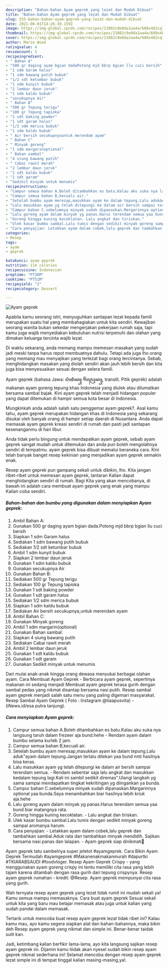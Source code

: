 ```yaml
---
description: "Bahan-bahan Ayam geprek yang lezat dan Mudah Dibuat"
title: "Bahan-bahan Ayam geprek yang lezat dan Mudah Dibuat"
slug: 555-bahan-bahan-ayam-geprek-yang-lezat-dan-mudah-dibuat
date: 2021-06-01T14:26:39.159Z
image: https://img-global.cpcdn.com/recipes/21082c9e0da1aa4a/680x482cq70/ayam-geprek-foto-resep-utama.jpg
thumbnail: https://img-global.cpcdn.com/recipes/21082c9e0da1aa4a/680x482cq70/ayam-geprek-foto-resep-utama.jpg
cover: https://img-global.cpcdn.com/recipes/21082c9e0da1aa4a/680x482cq70/ayam-geprek-foto-resep-utama.jpg
author: Marie Wood
ratingvalue: 4
reviewcount: 5
recipeingredient:
- " Bahan A"
- "500 gr daging ayam bgian dadaPotong mjd bbrp bgian llu cuci bersih"
- "1 sdm Garam halus"
- "1 sdm bawang putih bubuk"
- "1/2 sdt ketumbar bubuk"
- "1 sdm kunyit bubuk"
- "2 lembar daun jeruk"
- "1 sdm kaldu bubuk"
- "secukupnya Air"
- " Bahan B"
- "500 gr Tepung terigu"
- "100 gr Tepung tapioka"
- "1 sdt baking powder"
- "1 sdt garam halus"
- "1/2 sdm merica bubuk"
- "1 sdm kaldu bubuk"
- " Air bersih secukupnyauntuk merendam ayam"
- " Bahan C"
- " Minyak goreng"
- "1 sdm margarinoptional"
- " Bahan sambal"
- "4 siung bawang putih"
- " Cabai rawit merah"
- "2 lembar daun jeruk"
- "1 sdt kaldu bubuk"
- "1 sdt garam"
- "Sedikit minyak untuk menumis"
recipeinstructions:
- "Campur semua bahan A.Boleh ditambahkan es batu.Kalau aku suka nya langsung taruh dalam frezeer aja bund.hehe Rendam ayam dalam bumbu selama kurleb 2 jam."
- "Campur semua bahan B,kecuali air."
- "Setelah bumbu ayam meresap,masukkan ayam ke dalam tepung.Lalu aduk&#34;ayam dalam tepung.Jangan terlalu ditekan yaa bund nnti hasilnya bisa keras."
- "Lalu masukkan ayam yg telah ditepungi ke dalam air bersih sampai terendam semua. Rendam sebentar saja lalu angkat dan masukkan kedalam tepung lagi.Kali ini sambil sedikit diremas&#34;.Ulangi langkah yg sama sampai mendapatkan tingkat kekritingan yg diingankan ya bunda."
- "Campur bahan C.sebelumnya minyak sudah dipanaskan.Margarinnya optional yaa bunda.Saya menambahkan biar hasilnya lebih kriuk aja.hehe"
- "Lalu goreng ayam dalam minyak yg panas.Harus terendam semua yaa bund biar matangnya rata."
- "Goreng hingga kuning kecoklatan. Lalu angkat dan tiriskan."
- "Ulek kasar bumbu sambal.Lalu tumis dengan sedikit minyak goreng sampai aromanya harum."
- "Cara penyajian: Letakkan ayam dalam cobek,lalu geprek dan tambahkan sambal.Aduk rata dan tambahkan minyak mendidih. Sajikan bersama nasi panas dan lalapan. Ayam geprek siap dinikmati🤤"
categories:
- Resep
tags:
- ayam
- geprek

katakunci: ayam geprek 
nutrition: 114 calories
recipecuisine: Indonesian
preptime: "PT26M"
cooktime: "PT51M"
recipeyield: "2"
recipecategory: Dessert

---
```



![Ayam geprek](https://img-global.cpcdn.com/recipes/21082c9e0da1aa4a/680x482cq70/ayam-geprek-foto-resep-utama.jpg)

Apabila kamu seorang istri, menyuguhkan santapan lezat kepada famili merupakan suatu hal yang membahagiakan untuk kita sendiri. Kewajiban seorang  wanita bukan sekedar mengerjakan pekerjaan rumah saja, tapi kamu juga wajib menyediakan kebutuhan nutrisi terpenuhi dan olahan yang dimakan keluarga tercinta wajib lezat.

Di waktu  sekarang, anda memang mampu memesan masakan yang sudah jadi meski tanpa harus repot membuatnya dahulu. Tetapi ada juga lho orang yang memang mau menyajikan yang terlezat bagi orang tercintanya. Sebab, menghidangkan masakan yang diolah sendiri akan jauh lebih bersih dan kita juga bisa menyesuaikan sesuai dengan selera famili. 

Ayam geprek (bahasa Jawa: ꦥꦶꦠꦶꦏ꧀ ꦒꦼꦥꦿꦺꦏ꧀, translit. Pitik geprèk) adalah makanan ayam goreng tepung khas Indonesia yang diulek atau dilumatkan bersama sambal bajak. Kini ayam geprek telah menjadi hidangan populer yang dapat ditemukan di hampir semua kota besar di Indonesia.

Mungkinkah anda adalah salah satu penggemar ayam geprek?. Asal kamu tahu, ayam geprek merupakan hidangan khas di Indonesia yang sekarang disukai oleh banyak orang di hampir setiap daerah di Nusantara. Anda dapat memasak ayam geprek kreasi sendiri di rumah dan pasti jadi santapan kesenanganmu di hari libur.

Anda tidak perlu bingung untuk mendapatkan ayam geprek, sebab ayam geprek sangat mudah untuk ditemukan dan anda pun boleh mengolahnya sendiri di tempatmu. ayam geprek bisa dibuat memalui beraneka cara. Kini telah banyak banget resep kekinian yang menjadikan ayam geprek semakin enak.

Resep ayam geprek pun gampang sekali untuk dibikin, lho. Kita jangan ribet-ribet untuk memesan ayam geprek, lantaran Kalian dapat menghidangkan sendiri di rumah. Bagi Kita yang akan mencobanya, di bawah ini adalah cara membuat ayam geprek yang enak yang mampu Kalian coba sendiri.

<!--inarticleads1-->

##### Bahan-bahan dan bumbu yang digunakan dalam menyiapkan Ayam geprek:

1. Ambil  Bahan A:
1. Gunakan 500 gr daging ayam bgian dada.Potong mjd bbrp bgian llu cuci bersih
1. Siapkan 1 sdm Garam halus
1. Sediakan 1 sdm bawang putih bubuk
1. Sediakan 1/2 sdt ketumbar bubuk
1. Ambil 1 sdm kunyit bubuk
1. Siapkan 2 lembar daun jeruk
1. Gunakan 1 sdm kaldu bubuk
1. Gunakan secukupnya Air
1. Gunakan  Bahan B:
1. Sediakan 500 gr Tepung terigu
1. Sediakan 100 gr Tepung tapioka
1. Gunakan 1 sdt baking powder
1. Gunakan 1 sdt garam halus
1. Sediakan 1/2 sdm merica bubuk
1. Siapkan 1 sdm kaldu bubuk
1. Sediakan  Air bersih secukupnya,untuk merendam ayam
1. Ambil  Bahan C:
1. Gunakan  Minyak goreng
1. Ambil 1 sdm margarin(optional)
1. Gunakan  Bahan sambal:
1. Siapkan 4 siung bawang putih
1. Sediakan  Cabai rawit merah
1. Ambil 2 lembar daun jeruk
1. Gunakan 1 sdt kaldu bubuk
1. Gunakan 1 sdt garam
1. Gunakan Sedikit minyak untuk menumis


Dari mulai anak-anak hingga orang dewasa menyukai berbagai olahan ayam. Cara Membuat Ayam Geprek - Berbicara ayam geprek, sepertinya makanan ini sedang menjadi Membuat ayam geprek terasa gurih dengan sambal pedas yang nikmat disantap bersama nasi putih. Resep sambal ayam geprek menjadi salah satu menu yang paling digemari masyarakat. Resep Sambal Ayam Geprek ( Foto : Instagram @tiaapusvita) - (iNews.id/esa putra tanjung). 

<!--inarticleads2-->

##### Cara menyiapkan Ayam geprek:

1. Campur semua bahan A.Boleh ditambahkan es batu.Kalau aku suka nya langsung taruh dalam frezeer aja bund.hehe - Rendam ayam dalam bumbu selama kurleb 2 jam.
1. Campur semua bahan B,kecuali air.
1. Setelah bumbu ayam meresap,masukkan ayam ke dalam tepung.Lalu aduk&#34;ayam dalam tepung.Jangan terlalu ditekan yaa bund nnti hasilnya bisa keras.
1. Lalu masukkan ayam yg telah ditepungi ke dalam air bersih sampai terendam semua. - Rendam sebentar saja lalu angkat dan masukkan kedalam tepung lagi.Kali ini sambil sedikit diremas&#34;.Ulangi langkah yg sama sampai mendapatkan tingkat kekritingan yg diingankan ya bunda.
1. Campur bahan C.sebelumnya minyak sudah dipanaskan.Margarinnya optional yaa bunda.Saya menambahkan biar hasilnya lebih kriuk aja.hehe
1. Lalu goreng ayam dalam minyak yg panas.Harus terendam semua yaa bund biar matangnya rata.
1. Goreng hingga kuning kecoklatan. - Lalu angkat dan tiriskan.
1. Ulek kasar bumbu sambal.Lalu tumis dengan sedikit minyak goreng sampai aromanya harum.
1. Cara penyajian: - Letakkan ayam dalam cobek,lalu geprek dan tambahkan sambal.Aduk rata dan tambahkan minyak mendidih. Sajikan bersama nasi panas dan lalapan. - Ayam geprek siap dinikmati🤤


Ayam geprek tatu sambelnya super jeletot #ayamgeprek. Cara Bikin Ayam Geprek Termudah #ayamgeprek #Makanenakmakanmurah #dapurtki #TKIARABSAUDI #foodvloger. Resep Ayam Geprek Crispy - yang menggunakan ayam goreng crispy ini tentu memiliki cita rasa yang lebih tajam karena ditambah dengan rasa gurih dari tepung crispynya. Resep ayam geprek rumahan - kredit: @Resep. Ayam geprek mempunyai cita rasa yang gurih. 

Wah ternyata resep ayam geprek yang lezat tidak rumit ini mudah sekali ya! Kamu semua mampu memasaknya. Cara buat ayam geprek Sesuai sekali untuk kita yang baru mau belajar memasak atau juga untuk kalian yang sudah pandai dalam memasak.

Tertarik untuk mencoba buat resep ayam geprek lezat tidak ribet ini? Kalau kamu mau, ayo kamu segera siapkan alat dan bahan-bahannya, maka bikin deh Resep ayam geprek yang nikmat dan simple ini. Benar-benar taidak sulit kan. 

Jadi, ketimbang kalian berfikir lama-lama, ayo kita langsung sajikan resep ayam geprek ini. Dijamin kamu tiidak akan nyesel sudah bikin resep ayam geprek nikmat sederhana ini! Selamat mencoba dengan resep ayam geprek lezat simple ini di tempat tinggal kalian masing-masing,ya!.

